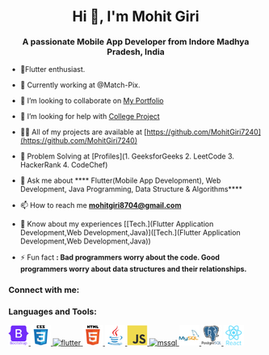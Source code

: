 
<h1 align="center">Hi 👋, I'm Mohit Giri</h1>
<h3 align="center">A passionate Mobile App Developer from Indore Madhya Pradesh, India</h3>

- 🌱Flutter enthusiast.
- 🔭 Currently working at @Match-Pix.

- 👯 I’m looking to collaborate on [My Portfolio](https://drive.google.com/file/d/1h7uGDt1R_PqgKcJifjIrcF6LbGc1HI4T/view?usp=sharing)

- 🤝 I’m looking for help with [College Project](https://github.com/MohitGiri7240/PLACEMENT-MANAGEMENT-CELL)

- 👨‍💻 All of my projects are available at [https://github.com/MohitGiri7240](https://github.com/MohitGiri7240)
- 📝 Problem Solving at [Profiles](1. GeeksforGeeks 2. LeetCode 3. HackerRank 4. CodeChef)

- 💬 Ask me about **** Flutter(Mobile App Development), Web Development, Java Programming, Data Structure & Algorithms****

- 📫 How to reach me **mohitgiri8704@gmail.com**

- 📄 Know about my experiences [[Tech.](Flutter Application Development,Web Development,Java)]([Tech.](Flutter Application Development,Web Development,Java))

- ⚡ Fun fact **: Bad programmers worry about the code. Good programmers worry about data structures and their relationships.**

<h3 align="left">Connect with me:</h3>
<p align="left">
</p>

<h3 align="left">Languages and Tools:</h3>
<p align="left"> <a href="https://getbootstrap.com" target="_blank" rel="noreferrer"> <img src="https://raw.githubusercontent.com/devicons/devicon/master/icons/bootstrap/bootstrap-plain-wordmark.svg" alt="bootstrap" width="40" height="40"/> </a> <a href="https://www.w3schools.com/css/" target="_blank" rel="noreferrer"> <img src="https://raw.githubusercontent.com/devicons/devicon/master/icons/css3/css3-original-wordmark.svg" alt="css3" width="40" height="40"/> </a> <a href="https://flutter.dev" target="_blank" rel="noreferrer"> <img src="https://www.vectorlogo.zone/logos/flutterio/flutterio-icon.svg" alt="flutter" width="40" height="40"/> </a> <a href="https://www.w3.org/html/" target="_blank" rel="noreferrer"> <img src="https://raw.githubusercontent.com/devicons/devicon/master/icons/html5/html5-original-wordmark.svg" alt="html5" width="40" height="40"/> </a> <a href="https://www.java.com" target="_blank" rel="noreferrer"> <img src="https://raw.githubusercontent.com/devicons/devicon/master/icons/java/java-original.svg" alt="java" width="40" height="40"/> </a> <a href="https://developer.mozilla.org/en-US/docs/Web/JavaScript" target="_blank" rel="noreferrer"> <img src="https://raw.githubusercontent.com/devicons/devicon/master/icons/javascript/javascript-original.svg" alt="javascript" width="40" height="40"/> </a> <a href="https://www.microsoft.com/en-us/sql-server" target="_blank" rel="noreferrer"> <img src="https://www.svgrepo.com/show/303229/microsoft-sql-server-logo.svg" alt="mssql" width="40" height="40"/> </a> <a href="https://www.mysql.com/" target="_blank" rel="noreferrer"> <img src="https://raw.githubusercontent.com/devicons/devicon/master/icons/mysql/mysql-original-wordmark.svg" alt="mysql" width="40" height="40"/> </a> <a href="https://www.postgresql.org" target="_blank" rel="noreferrer"> <img src="https://raw.githubusercontent.com/devicons/devicon/master/icons/postgresql/postgresql-original-wordmark.svg" alt="postgresql" width="40" height="40"/> </a> <a href="https://reactjs.org/" target="_blank" rel="noreferrer"> <img src="https://raw.githubusercontent.com/devicons/devicon/master/icons/react/react-original-wordmark.svg" alt="react" width="40" height="40"/> </a> </p>
